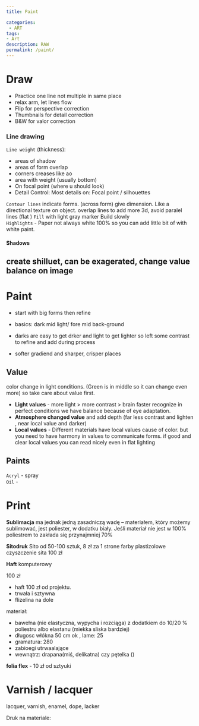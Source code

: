 ```yaml
---
title: Paint

categories:
 - ART
tags:
- Art
description: RAW
permalink: /paint/
---
```








# Draw

- Practice one line not multiple in same place
- relax arm, let lines flow  
- Flip  for perspective correction   
- Thumbnails for detail correction   
- B&W for valor correction  

###  Line drawing

`Line weight` (thickness):
- areas of shadow
- areas of form overlap
- corners creases like ao
- area with weight  (usually bottom)
- On focal point (where u should look)
- Detail Control: Most details on: Focal point / silhouettes

`Contour lines` indicate forms. (across form) give dimension. Like a directional texture on object. overlap lines to add more 3d, avoid paralel lines (flat )
`Fill` with light gray marker Build slowly  
`Highlights` - Paper not always white 100% so you can add little bit of   with white paint.


#### Shadows
create shilluet, can be exagerated, change value balance on image
---

# Paint


- start with big forms then refine
- basics: dark mid light/ fore mid back-ground   

- darks are easy to get drker and light to get lighter so left some contrast to refine and add during process
- softer gradiend and sharper, crisper places  


## Value
color change in light conditions.  (Green is in middle so it can change even more) so take care about value first.

- **Light values** - more light > more contrast > brain faster recognize in perfect conditions we have balance because of eye adaptation.
- **Atmosphere changed value** and add depth  (far less contrast and lighten , near local value and darker)
- **Local values** - Different materials have local values  cause of color.
but you need to have harmony in values to  communicate forms. if good and clear local values  you can read nicely even in flat lighting




## Paints
`Acryl` - spray   
`Oil` -  


# Print



**Sublimacja** ma jednak jedną zasadniczą wadę – materiałem, który możemy sublimować, jest poliester, w dodatku biały. Jeśli materiał nie jest w 100% poliestrem to zakłada się przynajmniej 70%





**Sitodruk**
Sito od 50-100 sztuk, 8 zł za 1 strone
farby plastizolowe
czyszczenie sita 100 zł

**Haft** komputerowy

100 zł

- haft 100 zł od projektu.
- trwała i sztywna
- flizelina na dole

materiał:
- bawełna (nie elastyczna, wypycha i rozciąga) z dodatkiem do 10/20 % poliestru  albo elastanu (miekka sliska bardziej)
- długosc włókna 50 cm ok , lame: 25
- gramatura: 280
- zabioegi utrwaalające
- wewnątrz: drapana(miś, delikatna) czy pętelka ()


**folia flex** - 10 zł od sztyuki




# Varnish / lacquer
 lacquer, varnish, enamel, dope, lacker


Druk na materiale:
